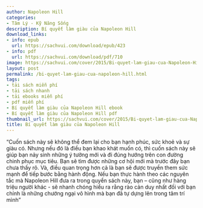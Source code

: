 ```yaml
---
author: Napoleon Hill
categories:
- Tâm Lý - Kỹ Năng Sống
description: Bí quyết làm giàu của Napoleon Hill
download_links:
- info: epub
  url: https://sachvui.com/download/epub/423
- info: pdf
  url: https://sachvui.com/download/pdf/710
image: https://sachvui.com/cover/2015/Bi-quyet-lam-giau-cua-Napoleon-Hill.jpg
layout: post
permalink: /bi-quyet-lam-giau-cua-napoleon-hill.html
tags:
- tải sách miễn phí
- tải sách nhanh
- tải ebooks miễn phí
- pdf miễn phí
- Bí quyết làm giàu của Napoleon Hill ebook
- Bí quyết làm giàu của Napoleon Hill pdf
thumbnail_url: https://sachvui.com/cover/2015/Bi-quyet-lam-giau-cua-Napoleon-Hill.jpg
title: Bí quyết làm giàu của Napoleon Hill
---
```


 <div class="item-desc text-justify"> “Cuốn sách này sẽ không thể đem lại cho bạn hạnh phúc, sức khoẻ và sự giàu có. Nhưng nếu đó là điều bạn khao khát muốn có, thì cuốn sách này sẽ giúp bạn nảy sinh những ý tưởng mới và đi đúng hướng trên con đường chinh phục mục tiêu. Bạn sẽ tìm được những cơ hội mới mà trước đây bạn chưa thấy rõ. Và, điều quan trọng hơn cả là bạn sẽ được truyền them sức mạnh để tiếp bước bằng hành động. Nếu bạn thực hành theo các nguyên tắc mà Napoleon Hill đưa ra trong quyển sách này, bạn – cũng như hàng triệu người khác - sẽ nhanh chóng hiểu ra rằng rào cản duy nhất đối với bạn chính là những chướng ngại vô hình mà bạn đã tự dựng lên trong tâm trí mình” </div>